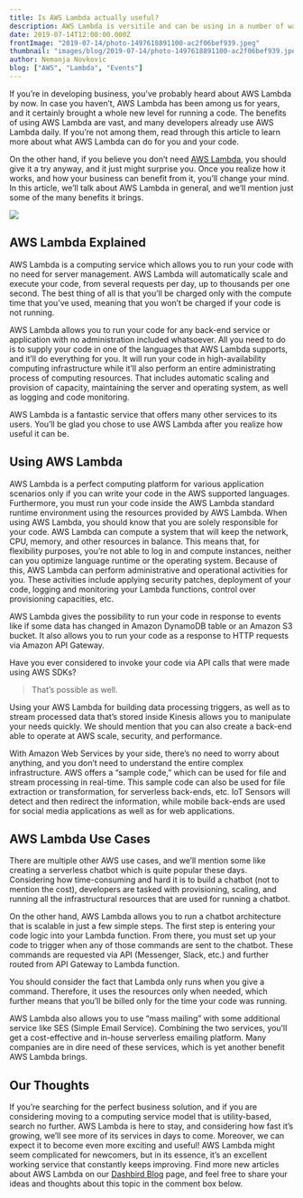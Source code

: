 ```yaml
---
title: Is AWS Lambda actually useful?
description: AWS Lambda is versitile and can be using in a number of ways. Here are some of them.
date: 2019-07-14T12:00:00.000Z
frontImage: "2019-07-14/photo-1497618891100-ac2f06bef939.jpeg"
thumbnail: "images/blog/2019-07-14/photo-1497618891100-ac2f06bef939.jpeg"
author: Nemanja Novkovic
blog: ["AWS", "Lambda", "Events"]
---
```


If you’re in developing business, you've probably heard about AWS Lambda by now. In case you haven’t, AWS Lambda has been among us for years, and it certainly brought a whole new level for running a code. The benefits of using AWS Lambda are vast, and many developers already use AWS Lambda daily. If you’re not among them, read through this article to learn more about what AWS Lambda can do for you and your code.

On the other hand, if you believe you don’t need <a href="https://dashbird.io/blog/using-lambda-layers-for-better-serverless-architecture/">AWS Lambda</a>, you should give it a try anyway, and it just might surprise you. Once you realize how it works, and how your business can benefit from it, you’ll change your mind. In this article, we’ll talk about AWS Lambda in general, and we’ll mention just some of the many benefits it brings.

<img src="/images/blog/2019-07-14/photo-1497618891100-ac2f06bef939.jpeg">

## AWS Lambda Explained

AWS Lambda is a computing service which allows you to run your code with no need for server management. AWS Lambda will automatically scale and execute your code, from several requests per day, up to thousands per one second. The best thing of all is that you’ll be charged only with the compute time that you’ve used, meaning that you won’t be charged if your code is not running.

AWS Lambda allows you to run your code for any back-end service or application with no administration included whatsoever. All you need to do is to supply your code in one of the languages that AWS Lambda supports, and it’ll do everything for you. It will run your code in high-availability computing infrastructure while it’ll also perform an entire administrating process of computing resources. That includes automatic scaling and provision of capacity, maintaining the server and operating system, as well as logging and code monitoring. 

AWS Lambda is a fantastic service that offers many other services to its users. You’ll be glad you chose to use AWS Lambda after you realize how useful it can be.

## Using AWS Lambda

AWS Lambda is a perfect computing platform for various application scenarios only if you can write your code in the AWS supported languages. Furthermore, you must run your code inside the AWS Lambda standard runtime environment using the resources provided by AWS Lambda.
When using AWS Lambda, you should know that you are solely responsible for your code. AWS Lambda can compute a system that will keep the network, CPU, memory, and other resources in balance. This means that, for flexibility purposes, you’re not able to log in and compute instances, neither can you optimize language runtime or the operating system. Because of this, AWS Lambda can perform administrative and operational activities for you. These activities include applying security patches, deployment of your code, logging and monitoring your Lambda functions, control over provisioning capacities, etc. 

AWS Lambda gives the possibility to run your code in response to events like if some data has changed in Amazon DynamoDB table or an Amazon S3 bucket. It also allows you to run your code as a response to HTTP requests via Amazon API Gateway. 

Have you ever considered to invoke your code via API calls that were made using AWS SDKs? 

> That’s possible as well. 

Using your AWS Lambda for building data processing triggers, as well as to stream processed data that’s stored inside Kinesis allows you to manipulate your needs quickly. We should mention that you can also create a back-end able to operate at AWS scale, security, and performance.

With Amazon Web Services by your side, there’s no need to worry about anything, and you don’t need to understand the entire complex infrastructure. AWS offers a “sample code,” which can be used for file and stream processing in real-time. This sample code can also be used for file extraction or transformation, for serverless back-ends, etc. IoT Sensors will detect and then redirect the information, while mobile back-ends are used for social media applications as well as for web applications.

## AWS Lambda Use Cases

There are multiple other AWS use cases, and we’ll mention some like creating a serverless chatbot which is quite popular these days. Considering how time-consuming and hard it is to build a chatbot (not to mention the cost), developers are tasked with provisioning, scaling, and running all the infrastructural resources that are used for running a chatbot. 

On the other hand, AWS Lambda allows you to run a chatbot architecture that is scalable in just a few simple steps. The first step is entering your code logic into your Lambda function. From there, you must set up your code to trigger when any of those commands are sent to the chatbot. These commands are requested via API (Messenger, Slack, etc.) and further routed from API Gateway to Lambda function. 

You should consider the fact that Lambda only runs when you give a command. Therefore, it uses the resources only when needed, which further means that you’ll be billed only for the time your code was running.

AWS Lambda also allows you to use “mass mailing” with some additional service like SES (Simple Email Service). Combining the two services, you’ll get a cost-effective and in-house serverless emailing platform. Many companies are in dire need of these services, which is yet another benefit AWS Lambda brings.

## Our Thoughts

If you’re searching for the perfect business solution, and if you are considering moving to a computing service model that is utility-based, search no further. AWS Lambda is here to stay, and considering how fast it’s growing, we’ll see more of its services in days to come. Moreover, we can expect it to become even more exciting and useful! AWS Lambda might seem complicated for newcomers, but in its essence, it’s an excellent working service that constantly keeps improving. Find more new articles about AWS Lambda on our <a href="https://blog">Dashbird Blog</a> page, and feel free to share your ideas and thoughts about this topic in the comment box below.
